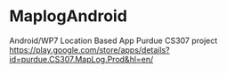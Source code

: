 MaplogAndroid
=============
Android/WP7 Location Based App
Purdue CS307 project
https://play.google.com/store/apps/details?id=purdue.CS307.MapLog.Prod&hl=en/
